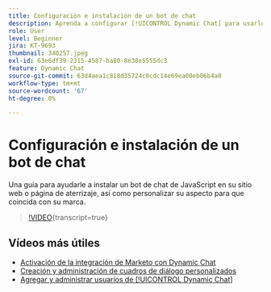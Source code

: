 ```yaml
---
title: Configuración e instalación de un bot de chat
description: Aprenda a configurar [!UICONTROL Dynamic Chat] para usarlo por primera vez.
role: User
level: Beginner
jira: KT-9693
thumbnail: 340257.jpeg
exl-id: 63e6df39-2315-4587-ba80-8e38e5555dc3
feature: Dynamic Chat
source-git-commit: 63d4aea1c818d35724c0cdc14e69ea00eb06b4a0
workflow-type: tm+mt
source-wordcount: '67'
ht-degree: 0%

---
```


# Configuración e instalación de un bot de chat

Una guía para ayudarle a instalar un bot de chat de JavaScript en su sitio web o página de aterrizaje, así como personalizar su aspecto para que coincida con su marca.

>[!VIDEO](https://video.tv.adobe.com/v/340257/?quality=12&learn=on){transcript=true}

## Vídeos más útiles

* [Activación de la integración de Marketo con Dynamic Chat](marketo-integration.md)
* [Creación y administración de cuadros de diálogo personalizados](dialogue-management.md)
* [Agregar y administrar usuarios de [!UICONTROL Dynamic Chat]](user-management.md)
